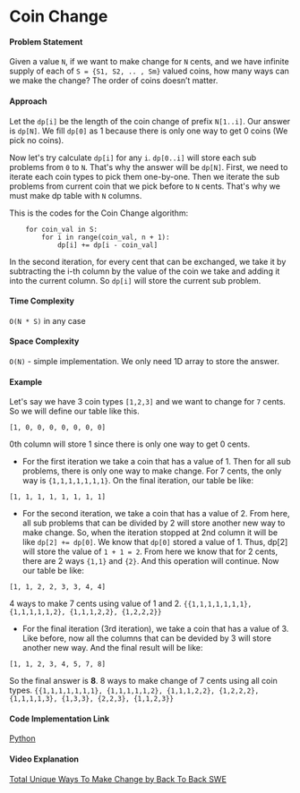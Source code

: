 # Coin Change

#### Problem Statement

Given a value `N`, if we want to make change for `N` cents, and we have infinite supply of each of `S = {S1, S2, .. , Sm}` valued coins, how many ways can we make the change? The order of coins doesn’t matter.

#### Approach

Let the `dp[i]` be the length of the coin change of prefix `N[1..i]`. Our answer is `dp[N]`.
We fill `dp[0]` as 1 because there is only one way to get 0 coins (We pick no coins).

Now let's try calculate `dp[i]` for any `i`. `dp[0..i]` will store each sub problems from `0` to `N`. That's why the answer will be `dp[N]`. First, we need to iterate each coin types to pick them one-by-one. Then we iterate the sub problems from current coin that we pick before to `N` cents. That's why we must make dp table with `N` columns.

This is the codes for the Coin Change algorithm:

```
    for coin_val in S:
        for i in range(coin_val, n + 1):
            dp[i] += dp[i - coin_val]
```

In the second iteration, for every cent that can be exchanged, we take it by subtracting the i-th column by the value of the coin we take and adding it into the current column. So `dp[i]` will store the current sub problem.

#### Time Complexity

`O(N * S)` in any case

#### Space Complexity

`O(N)` - simple implementation. We only need 1D array to store the answer.

#### Example

Let's say we have 3 coin types `[1,2,3]` and we want to change for `7` cents. So we will define our table like this.

```
[1, 0, 0, 0, 0, 0, 0, 0]
```

0th column will store 1 since there is only one way to get 0 cents.

- For the first iteration we take a coin that has a value of 1. Then for all sub problems, there is only one way to make change. For 7 cents, the only way is `{1,1,1,1,1,1,1}`. On the final iteration, our table be like:

```
[1, 1, 1, 1, 1, 1, 1, 1]
```

- For the second iteration, we take a coin that has a value of 2. From here, all sub problems that can be divided by 2 will store another new way to make change. So, when the iteration stopped at 2nd column it will be like `dp[2] += dp[0]`. We know that `dp[0]` stored a value of 1. Thus, dp[2] will store the value of `1 + 1 = 2`. From here we know that for 2 cents, there are 2 ways `{1,1}` and `{2}`. And this operation will continue. Now our table be like:

```
[1, 1, 2, 2, 3, 3, 4, 4]
```

4 ways to make 7 cents using value of 1 and 2. `{{1,1,1,1,1,1,1}, {1,1,1,1,1,2}, {1,1,1,2,2}, {1,2,2,2}}`

- For the final iteration (3rd iteration), we take a coin that has a value of 3. Like before, now all the columns that can be devided by 3 will store another new way. And the final result will be like:

```
[1, 1, 2, 3, 4, 5, 7, 8]
```

So the final answer is **8**. 8 ways to make change of 7 cents using all coin types. `{{1,1,1,1,1,1,1}, {1,1,1,1,1,2}, {1,1,1,2,2}, {1,2,2,2}, {1,1,1,1,3}, {1,3,3}, {2,2,3}, {1,1,2,3}}`

#### Code Implementation Link

[Python](https://github.com/TheAlgorithms/Python/blob/master/dynamic_programming/coin_change.py)

#### Video Explanation

[Total Unique Ways To Make Change by Back To Back SWE](https://www.youtube.com/watch?v=DJ4a7cmjZY0)
